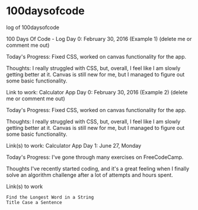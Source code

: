 # 100daysofcode
log of 100daysofcode

100 Days Of Code - Log
Day 0: February 30, 2016 (Example 1)
(delete me or comment me out)

Today's Progress: Fixed CSS, worked on canvas functionality for the app.

Thoughts: I really struggled with CSS, but, overall, I feel like I am slowly getting better at it. Canvas is still new for me, but I managed to figure out some basic functionality.

Link to work: Calculator App
Day 0: February 30, 2016 (Example 2)
(delete me or comment me out)

Today's Progress: Fixed CSS, worked on canvas functionality for the app.

Thoughts: I really struggled with CSS, but, overall, I feel like I am slowly getting better at it. Canvas is still new for me, but I managed to figure out some basic functionality.

Link(s) to work: Calculator App
Day 1: June 27, Monday

Today's Progress: I've gone through many exercises on FreeCodeCamp.

Thoughts I've recently started coding, and it's a great feeling when I finally solve an algorithm challenge after a lot of attempts and hours spent.

Link(s) to work

    Find the Longest Word in a String
    Title Case a Sentence
